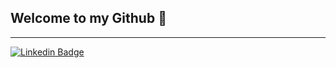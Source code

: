 **Welcome to my Github** 👋
---

---
[![Linkedin Badge](https://img.shields.io/badge/-leticiamonteirorosa-blue?style=flat-square&logo=Linkedin&logoColor=white&link=https://www.linkedin.com/in/leticiamonteirorosa)](https://www.linkedin.com/in/leticiamonteirorosa)
